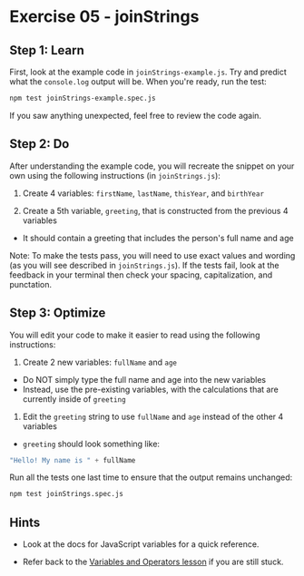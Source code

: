 # Exercise 05 - joinStrings

## Step 1: Learn

First, look at the example code in `joinStrings-example.js`. Try and predict what the `console.log` output will be. When you're ready, run the test:

```bash
npm test joinStrings-example.spec.js
```

If you saw anything unexpected, feel free to review the code again.

## Step 2: Do

After understanding the example code, you will recreate the snippet on your own using the following instructions (in `joinStrings.js`):

1. Create 4 variables: `firstName`, `lastName`, `thisYear`, and `birthYear`

2. Create a 5th variable, `greeting`, that is constructed from the previous 4 variables

- It should contain a greeting that includes the person's full name and age

Note: To make the tests pass, you will need to use exact values and wording (as you will see described in `joinStrings.js`). If the tests fail, look at the feedback in your terminal then check your spacing, capitalization, and punctation.

## Step 3: Optimize

You will edit your code to make it easier to read using the following instructions:

1. Create 2 new variables: `fullName` and `age`

- Do NOT simply type the full name and age into the new variables
- Instead, use the pre-existing variables, with the calculations that are currently inside of `greeting`

1. Edit the `greeting` string to use `fullName` and `age` instead of the other 4 variables

- `greeting` should look something like:

```js
"Hello! My name is " + fullName
```

Run all the tests one last time to ensure that the output remains unchanged:

```bash
npm test joinStrings.spec.js
```

## Hints

- Look at the docs for JavaScript variables for a quick reference.

- Refer back to the [Variables and Operators lesson](https://www.theodinproject.com/lessons/foundations-variables-and-operators) if you are still stuck.
